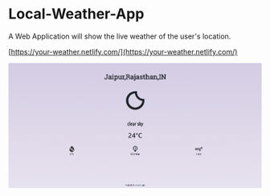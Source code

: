 # Local-Weather-App
A Web Application will show the live weather of the user's location.

[https://your-weather.netlify.com/](https://your-weather.netlify.com/)


![alt text](https://github.com/prakhar897/Local-Weather-App/blob/master/Weather-App.png)
